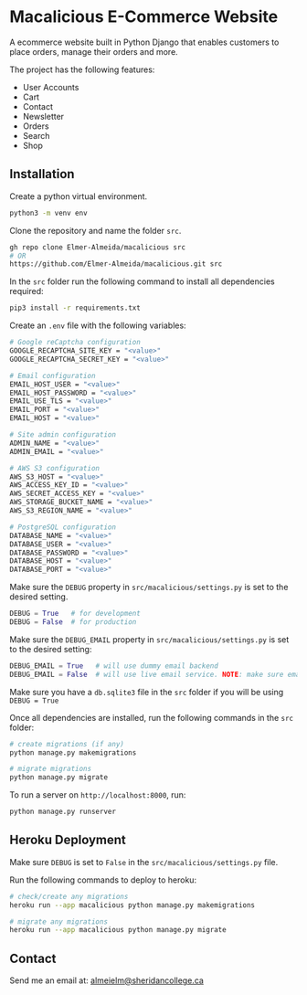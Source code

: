# Macalicious E-Commerce Website

A ecommerce website built in Python Django that enables customers to place orders, manage their orders and more.

The project has the following features:

- User Accounts
- Cart
- Contact
- Newsletter
- Orders
- Search
- Shop

## Installation

Create a python virtual environment.

```sh
python3 -m venv env
```

Clone the repository and name the folder `src`.

```sh
gh repo clone Elmer-Almeida/macalicious src
# OR
https://github.com/Elmer-Almeida/macalicious.git src
```

In the `src` folder run the following command to install all dependencies required:

```sh
pip3 install -r requirements.txt
```

Create an `.env` file with the following variables:

```sh
# Google reCaptcha configuration
GOOGLE_RECAPTCHA_SITE_KEY = "<value>"
GOOGLE_RECAPTCHA_SECRET_KEY = "<value>"

# Email configuration
EMAIL_HOST_USER = "<value>"
EMAIL_HOST_PASSWORD = "<value>"
EMAIL_USE_TLS = "<value>"
EMAIL_PORT = "<value>"
EMAIL_HOST = "<value>"

# Site admin configuration
ADMIN_NAME = "<value>"
ADMIN_EMAIL = "<value>"

# AWS S3 configuration
AWS_S3_HOST = "<value>"
AWS_ACCESS_KEY_ID = "<value>"
AWS_SECRET_ACCESS_KEY = "<value>"
AWS_STORAGE_BUCKET_NAME = "<value>"
AWS_S3_REGION_NAME = "<value>"

# PostgreSQL configuration
DATABASE_NAME = "<value>"
DATABASE_USER = "<value>"
DATABASE_PASSWORD = "<value>"
DATABASE_HOST = "<value>"
DATABASE_PORT = "<value>"
```

Make sure the `DEBUG` property in `src/macalicious/settings.py` is set to the desired setting.

```python
DEBUG = True   # for development
DEBUG = False  # for production
```

Make sure the `DEBUG_EMAIL` property in `src/macalicious/settings.py` is set to the desired setting:

```python
DEBUG_EMAIL = True   # will use dummy email backend
DEBUG_EMAIL = False  # will use live email service. NOTE: make sure email config is set in `.env`
```

Make sure you have a `db.sqlite3` file in the `src` folder if you will be using `DEBUG = True`

Once all dependencies are installed, run the following commands in the `src` folder:

```sh
# create migrations (if any)
python manage.py makemigrations

# migrate migrations
python manage.py migrate
```

To run a server on `http://localhost:8000`, run:

```sh
python manage.py runserver
```

## Heroku Deployment

Make sure `DEBUG` is set to `False` in the `src/macalicious/settings.py` file.

Run the following commands to deploy to heroku:

```sh
# check/create any migrations
heroku run --app macalicious python manage.py makemigrations

# migrate any migrations
heroku run --app macalicious python manage.py migrate
```

## Contact

Send me an email at: [almeielm@sheridancollege.ca](mailto:almeielm@sheridancollege.ca)

